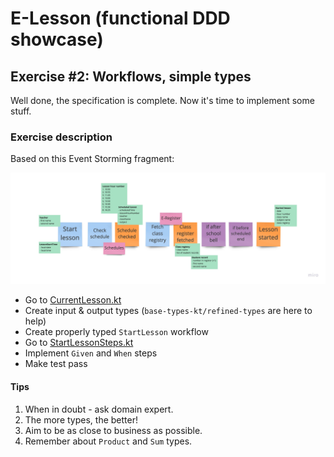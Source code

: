 # E-Lesson (functional DDD showcase)

## Exercise #2: Workflows, simple types

Well done, the specification is complete. Now it's time to implement some stuff. 

### Exercise description

Based on this Event Storming fragment:

![Started Lesson](images/ex1/started-lesson-ex1.jpg)

- Go to [CurrentLesson.kt](src/main/kotlin/com/krzykrucz/elesson/currentlesson/domain/CurrentLesson.kt)
- Create input & output types (`base-types-kt/refined-types` are here to help)
- Create properly typed `StartLesson` workflow
- Go to [StartLessonSteps.kt](src/test/kotlin/com/krzykrucz/elesson/currentlesson/domain/StartLessonSteps.kt)
- Implement `Given` and `When` steps
- Make test pass

#### Tips
1. When in doubt - ask domain expert.
2. The more types, the better!
3. Aim to be as close to business as possible.
4. Remember about `Product` and `Sum` types.
